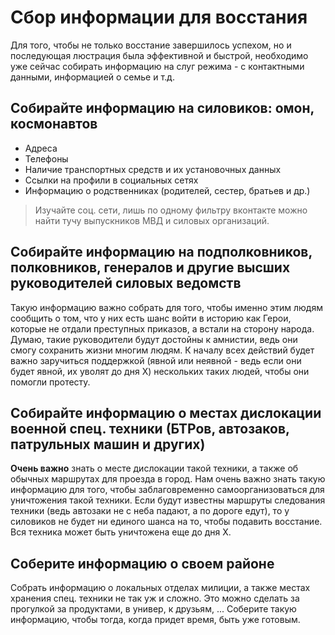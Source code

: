 # Сбор информации для восстания

Для того, чтобы не только восстание завершилось успехом, но и последующая люстрация была эффективной и быстрой, необходимо уже сейчас собирать информацию на слуг режима - с контактными данными, информацией о семье и т.д.

## Собирайте информацию на силовиков: омон, космонавтов
* Адреса
* Телефоны
* Наличие транспортных средств и их установочных данных
* Ссылки на профили в социальных сетях
* Информацию о родственниках (родителей, сестер, братьев и др.)

> Изучайте соц. сети, лишь по одному фильтру вконтакте можно найти тучу выпускников МВД и силовых организаций.

## Собирайте информацию на подполковников, полковников, генералов и другие высших руководителей силовых ведомств
Такую информацию важно собрать для того, чтобы именно этим людям сообщить о том, что у них есть шанс войти в историю как Герои, которые не отдали преступных приказов, а встали на сторону народа. Думаю, такие руководители будут достойны к амнистии, ведь они смогу сохранить жизни многим людям. К началу всех действий будет важно заручиться поддержкой (явной или неявной - ведь если они будет явной, их уволят до дня X) нескольких таких людей, чтобы они помогли протесту.

## Собирайте информацию о местах дислокации военной спец. техники (БТРов, автозаков, патрульных машин и других)
**Очень важно** знать о месте дислокации такой техники, а также об обычных маршрутах для проезда в город. Нам очень важно знать такую информацию для того, чтобы заблаговременно самоорганизоваться для уничтожения такой техники. Если будут известны маршруты следования техники (ведь автозаки не с неба падают, а по дороге едут), то у силовиков не будет ни единого шанса на то, чтобы подавить восстание. Вся техника может быть уничтожена еще до дня X.

## Соберите информацию о своем районе
Собрать информацию о локальных отделах милиции, а также местах хранения спец. техники не так уж и сложно. Это можно сделать за прогулкой за продуктами, в универ, к друзьям, ...
Соберите такую информацию, чтобы тогда, когда придет время, быть уже готовым.
